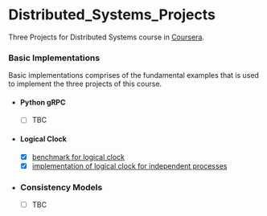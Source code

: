 # Distributed_Systems_Projects
Three Projects for Distributed Systems course in [Coursera](https://www.coursera.org/).


### Basic Implementations 
Basic implementations comprises of the fundamental examples that is used to implement the three projects of this course.

- #### Python gRPC
    - [ ] TBC 

- #### Logical Clock 
    - [x] [benchmark for logical clock](lamportBenchmark) 
    - [x] [implementation of logical clock for independent processes](lamportClocks)

- ### Consistency Models 
    - [ ] TBC 
     
 


